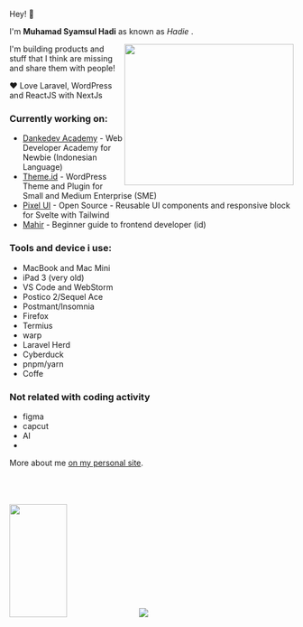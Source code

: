 
Hey! 👋 

I'm **Muhamad Syamsul Hadi** as known as _Hadie_ . 

<img align="right" width="300" height="250" src="https://cdn.dribbble.com/users/1162077/screenshots/4649464/skatter-programmer.gif">

I'm building products and stuff that I think are missing and share them with people! 

❤️ Love Laravel, WordPress and ReactJS with NextJs

### Currently working on:
- [Dankedev Academy](https://www.dankedev.com) - Web Developer Academy for Newbie (Indonesian Language)
- [Theme.id](https://theme.id) - WordPress Theme and Plugin for Small and Medium Enterprise (SME)
- [Pixel UI](https://pixelui.dev) - Open Source - Reusable UI components and responsive block for Svelte with Tailwind
- [Mahir](https://mahir.dev) - Beginner guide to frontend developer (id)

### Tools and device i use:
- MacBook and Mac Mini
- iPad 3 (very old)
- VS Code and WebStorm
- Postico 2/Sequel Ace
- Postmant/Insomnia
- Firefox
- Termius
- warp
- Laravel Herd
- Cyberduck
- pnpm/yarn
- Coffe

### Not related with coding activity
- figma
- capcut
- AI
- 


More about me [on my personal site](https://www.dankedev.com).



</br>
</br>
</br>
<img align="left" width="45%" height="200" src="https://github-readme-stats.vercel.app/api?username=dankerizer&show_icons=true"/>

</br>
</br>
</br>
</br>
</br>
</br>
</br>
</br>
</br>
</br>


![](https://komarev.com/ghpvc/?username=dankerizer&color=2188ff)

